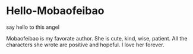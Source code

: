 # Hello-Mobaofeibao

say hello to this angel

Mobaofeibao is my favorate author. She is cute, kind, wise, patient.
All the characters she wrote are positive and hopeful.
I love her forever.
